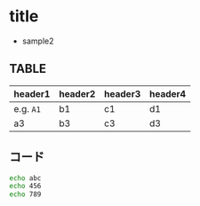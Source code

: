 # title

* sample2

## TABLE

| header1   | header2 | header3 | header4 |
|-----------|---------|---------|---------|
| e.g. `A1` | b1      | c1      | d1       |
| a3        | b3      | c3      | d3      |

## コード

``` sh
echo abc
echo 456
echo 789
```
